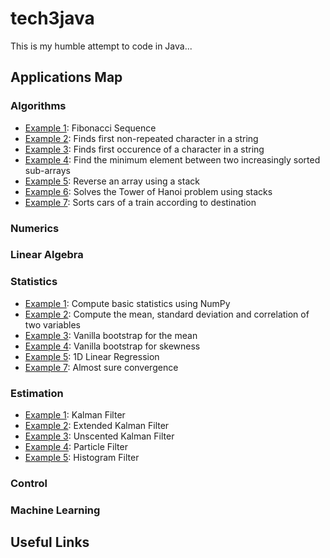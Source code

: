 # tech3java

This is my humble attempt to code in Java...


## Applications Map

### Algorithms

- <a href="- <src/main/java/applications/algorithms/FibonacciSequence.java">Example 1</a>: Fibonacci Sequence
- <a href="src/main/java/applications/algorithms/FindFirstNonRepeatedCharInString.java">Example 2</a>: Finds first non-repeated character in a string
- <a href="src/main/java/applications/algorithms/FindFirstOccurenceString.java">Example 3</a>: Finds first occurence of a character in a string
- <a href="src/main/java/applications/algorithms/FindMinimumTwoSortedSubArrays.java">Example 4</a>: Find the minimum element between two increasingly sorted sub-arrays
- <a href="src/main/java/applications/algorithms/ReversArrayUsingStack.java">Example 5</a>: Reverse an array using a stack
- <a href="src/main/java/applications/algorithms/TowersOfHanoi.java">Example 6</a>: Solves the Tower of Hanoi problem using stacks
- <a href="src/main/java/applications/algorithms/TrainSorting.java">Example 7</a>: Sorts cars of a train according to destination

### Numerics 

### Linear Algebra

### Statistics

- <a href="#">Example 1</a>: Compute basic statistics using NumPy
- <a href="#">Example 2</a>: Compute the mean, standard deviation and correlation of two variables
- <a href="#">Example 3</a>: Vanilla bootstrap for the mean
- <a href="#">Example 4</a>: Vanilla bootstrap for skewness
- <a href="#">Example 5</a>: 1D Linear Regression
- <a href="#">Example 7</a>: Almost sure convergence 


### Estimation

- <a href="#">Example 1</a>: Kalman Filter
- <a href="#">Example 2</a>: Extended Kalman Filter
- <a href="#">Example 3</a>: Unscented Kalman Filter
- <a href="#">Example 4</a>: Particle Filter
- <a href="#">Example 5</a>: Histogram Filter


### Control

### Machine Learning


## Useful Links

 

